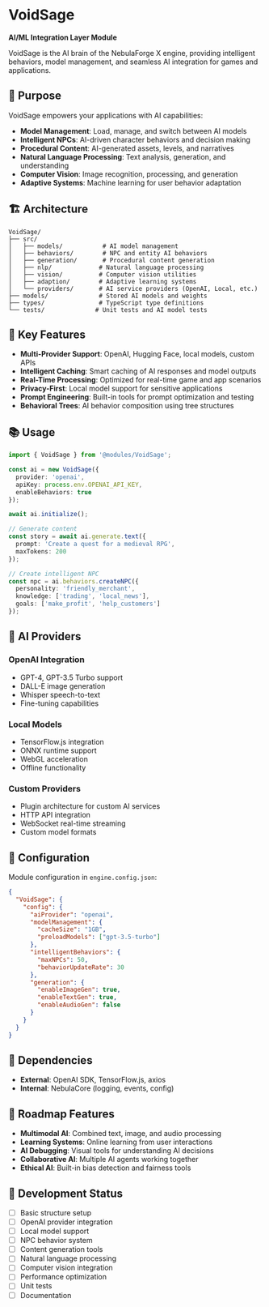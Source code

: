 # VoidSage

**AI/ML Integration Layer Module**

VoidSage is the AI brain of the NebulaForge X engine, providing intelligent behaviors, model management, and seamless AI integration for games and applications.

## 🎯 Purpose

VoidSage empowers your applications with AI capabilities:
- **Model Management**: Load, manage, and switch between AI models
- **Intelligent NPCs**: AI-driven character behaviors and decision making  
- **Procedural Content**: AI-generated assets, levels, and narratives
- **Natural Language Processing**: Text analysis, generation, and understanding
- **Computer Vision**: Image recognition, processing, and generation
- **Adaptive Systems**: Machine learning for user behavior adaptation

## 🏗️ Architecture

```
VoidSage/
├── src/
│   ├── models/           # AI model management
│   ├── behaviors/        # NPC and entity AI behaviors
│   ├── generation/       # Procedural content generation
│   ├── nlp/             # Natural language processing
│   ├── vision/          # Computer vision utilities
│   ├── adaption/        # Adaptive learning systems
│   └── providers/       # AI service providers (OpenAI, Local, etc.)
├── models/              # Stored AI models and weights
├── types/               # TypeScript type definitions
└── tests/              # Unit tests and AI model tests
```

## 🚀 Key Features

- **Multi-Provider Support**: OpenAI, Hugging Face, local models, custom APIs
- **Intelligent Caching**: Smart caching of AI responses and model outputs
- **Real-Time Processing**: Optimized for real-time game and app scenarios
- **Privacy-First**: Local model support for sensitive applications
- **Prompt Engineering**: Built-in tools for prompt optimization and testing
- **Behavioral Trees**: AI behavior composition using tree structures

## 📚 Usage

```typescript
import { VoidSage } from '@modules/VoidSage';

const ai = new VoidSage({
  provider: 'openai',
  apiKey: process.env.OPENAI_API_KEY,
  enableBehaviors: true
});

await ai.initialize();

// Generate content
const story = await ai.generate.text({
  prompt: 'Create a quest for a medieval RPG',
  maxTokens: 200
});

// Create intelligent NPC
const npc = ai.behaviors.createNPC({
  personality: 'friendly_merchant',
  knowledge: ['trading', 'local_news'],
  goals: ['make_profit', 'help_customers']
});
```

## 🧠 AI Providers

### OpenAI Integration
- GPT-4, GPT-3.5 Turbo support
- DALL-E image generation
- Whisper speech-to-text
- Fine-tuning capabilities

### Local Models
- TensorFlow.js integration
- ONNX runtime support
- WebGL acceleration
- Offline functionality

### Custom Providers
- Plugin architecture for custom AI services
- HTTP API integration
- WebSocket real-time streaming
- Custom model formats

## 🔧 Configuration

Module configuration in `engine.config.json`:

```json
{
  "VoidSage": {
    "config": {
      "aiProvider": "openai",
      "modelManagement": {
        "cacheSize": "1GB",
        "preloadModels": ["gpt-3.5-turbo"]
      },
      "intelligentBehaviors": {
        "maxNPCs": 50,
        "behaviorUpdateRate": 30
      },
      "generation": {
        "enableImageGen": true,
        "enableTextGen": true,
        "enableAudioGen": false
      }
    }
  }
}
```

## 🤝 Dependencies

- **External**: OpenAI SDK, TensorFlow.js, axios
- **Internal**: NebulaCore (logging, events, config)

## 🔮 Roadmap Features

- **Multimodal AI**: Combined text, image, and audio processing
- **Learning Systems**: Online learning from user interactions
- **AI Debugging**: Visual tools for understanding AI decisions
- **Collaborative AI**: Multiple AI agents working together
- **Ethical AI**: Built-in bias detection and fairness tools

## 🧪 Development Status

- [ ] Basic structure setup
- [ ] OpenAI provider integration
- [ ] Local model support
- [ ] NPC behavior system
- [ ] Content generation tools
- [ ] Natural language processing
- [ ] Computer vision integration
- [ ] Performance optimization
- [ ] Unit tests
- [ ] Documentation